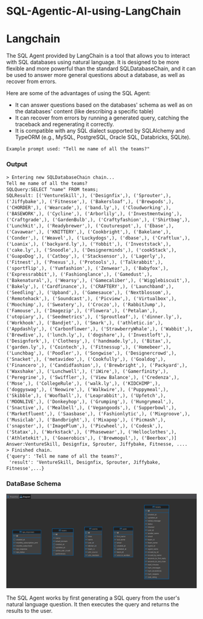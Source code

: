 # SQL-Agentic-AI-using-LangChain

# Langchain

The SQL Agent provided by LangChain is a tool that allows you to interact with SQL databases using natural language. It is designed to be more 
flexible and more powerful than the standard SQLDatabaseChain, and it can be used to answer more general questions about a database, as well as recover from errors.

Here are some of the advantages of using the SQL Agent:

- It can answer questions based on the databases' schema as well as on the databases' content (like describing a specific table)
- It can recover from errors by running a generated query, catching the traceback and regenerating it correctly.
- It is compatible with any SQL dialect supported by SQLAlchemy and TypeORM (e.g., MySQL, PostgreSQL, Oracle SQL, Databricks, SQLite).


```
Example prompt used: "Tell me name of all the teams?"
```
### Output

```
> Entering new SQLDatabaseChain chain...
Tell me name of all the teams?
SQLQuery:SELECT "name" FROM teams;
SQLResult: [('VentureSkill',), ('Designfix',), ('Sprouter',), ('Jiffybake',), ('Fitnesse',), ('Bakersloaf',), ('Brewpods',), ('CHORDER',), ('Wearcade',), ('band.ly',), ('Cloudworking',), ('BASEWORK',), ('Cycline',), ('Arborlily',), ('Investmentwing',), ('Craftgrade',), ('GardenBulb',), ('Craftyfashion',), ('Shirtbag',), ('Lunchkit',), ('Readybrewer',), ('Couturespot',), ('Ebase',), ('Cavawear',), ('KNITTERY',), ('Cookbright',), ('Bakelane',), ('Conder',), ('Weavel',), ('Luckydogs',), ('dbase',), ('Craftlux',), ('Loanix',), ('backyard.ly',), ('Yobbit',), ('Investstack',), ('cake.ly',), ('Snoodle',), ('Designerminds',), ('cookStack',), ('GuapoDog',), ('Catboy',), ('Stacksensor',), ('Lagerly',), ('Fitnest',), ('Pnexus',), ('Protools',), ('Talkrabbit',), ('sportflip',), ('Yumfashion',), ('Zenwear',), ('Babyfox',), ('Expressrabbit',), ('Fashionglance',), ('Gamedust',), ('Bakenatural',), ('Wearsy',), ('Gamecaliber',), ('Wigglebiscuit',), ('Bakely',), ('Cardfinance',), ('CRAFTERY',), ('Launchband',), ('Seedling',), ('Upband',), ('Gamesauce',), ('Nextblossom',), ('Remotehack',), ('Soundcast',), ('Picview',), ('Virtualbox',), ('Moochimp',), ('Sweatery',), ('Croczo',), ('RabbitJump',), ('Famouse',), ('Imagezip',), ('Flowera',), ('Petalan',), ('utopiary',), ('Seedmetrics',), ('Sproutleaf',), ('dinner.ly',), ('Workhook',), ('Bandjet',), ('Smark',), ('athletic.io',), ('Appdashly',), ('Carbonflower',), ('StrawberryWhale',), ('Wabbit',), ('Brewdive',), ('lunch.ly',), ('dogshare',), ('Investloft',), ('Designfork',), ('Clothesy',), ('handmade.ly',), ('Bitax',), ('garden.ly',), ('Cointech',), ('Fitnessup',), ('Homebeer',), ('Lunchbag',), ('Poodler',), ('Songwise',), ('Designercrowd',), ('Snacket',), ('metavideo',), ('Cookfully',), ('Goaldog',), ('Financero',), ('Candidfashion',), ('Brewbright',), ('Packyard',), ('Waxshake',), ('Lunchwell',), ('iWire',), ('Gamerfinity',), ('Peregrine',), ('Swiffler',), ('View Balance',), ('Credenza',), ('Mose',), ('CollegeRule',), ('walk.ly',), ('KIDCHIMP',), ('doggyswag',), ('Neowire',), ('Walkwire',), ('Puppymeal',), ('Skibble',), ('Woofball',), ('Leaprabbit',), ('Upfetch',), ('MOONLIVE',), ('Donkeyhop',), ('Grumping',), ('Hungrymeal',), ('Snactive',), ('Mealbell',), ('Vegangoods',), ('Supperbowl',), ('Marketfluent',), ('Saasbase',), ('Fashionlytic',), ('Mixgroove',), ('Musiclab',), ('Bandbright',), ('Mixapop',), ('Picmash',), ('snapster',), ('ImagePlum',), ('Picwheel',), ('Codesk',), ('Statax',), ('Workstack',), ('Phasewear',), ('Helloclothes',), ('Athletekit',), ('Goaerobics',), ('Brewmogul',), ('Beerbox',)]
Answer:VentureSkill, Designfix, Sprouter, Jiffybake, Fitnesse, ....
> Finished chain.
{'query': 'Tell me name of all the teams?',
 'result': 'VentureSkill, Designfix, Sprouter, Jiffybake, Fitnesse',...}
```

### DataBase Schema
![alt text](image.png)

The SQL Agent works by first generating a SQL query from the user's natural language question. It then executes the query and returns the results to the user.
